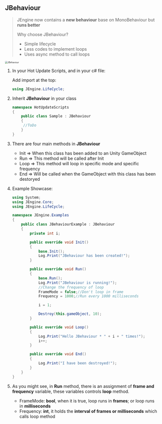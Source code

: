 ## JBehaviour

> JEngine now contains a **new behaviour** base on MonoBehaviour but **runs better**
>
> Why choose JBehaviour?
>
> - Simple lifecycle
> - Less codes to implement loops
> - Uses async method to call loops

<img src="https://s1.ax1x.com/2020/07/19/URW5mn.png" alt="JBehaviour" style="zoom:50%;" />



1. In your Hot Update Scripts, and in your c# file:

   Add import at the top:

   ```c#
   using JEngine.LifeCycle;
   ```

2. Inherit **JBehaviour** in your class

   ```c#
   namespace HotUpdateScripts
   {
       public class Sample : JBehaviour
       {
       	//ToDo
       }
   }
   ```

3. There are four main methods in **JBehaviour**

   - Init => When this class has been added to an Unity GameObject
   - Run => This method will be called after Init
   - Loop => This method will loop in specific mode and specific frequency
   - End => Will be called when the GameObject with this class has been destoryed

4. Example Showcase:

   ```c#
   using System;
   using JEngine.Core;
   using JEngine.LifeCycle;
   
   namespace JEngine.Examples
   {
       public class JBehaviourExample : JBehaviour
       {
           private int i;
   
           public override void Init()
           {
               base.Init();
               Log.Print("JBehaviour has been created!");
           }
   
           public override void Run()
           {
               base.Run();
               Log.Print("JBehaviour is running!");
               //Change the frequency of loop
               FrameMode = false;//Don't loop in frame
               Frequency = 1000;//Run every 1000 milliseconds
   
               i = 1;
   
               Destroy(this.gameObject, 10);
           }
   
           public override void Loop()
           {
               Log.Print("Hello JBehaviour * " + i + " times!");
               i++;
           }
   
           public override void End()
           {
               Log.Print("I have been destroyed!");
           }
       }
   }
   
   ```

5. As you might see, in **Run** method, there is an assignment of **frame and frequency** variable, these variables controls **loop** method.

   - FrameMode: **bool**, when it is true, loop runs in **frames**; or loop runs in **milliseconds** 
   - Frequency: **int**, it holds the **interval of frames or milliseconds** which calls loop method

